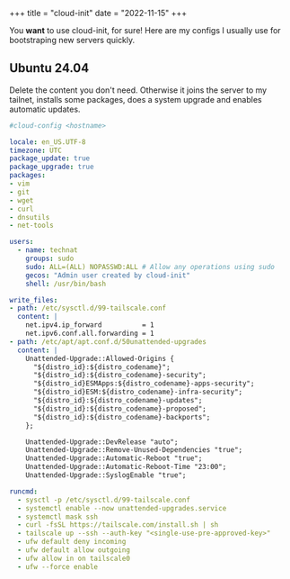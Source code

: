 +++
title = "cloud-init"
date = "2022-11-15"
+++

You **want** to use cloud-init, for sure! Here are my configs I usually use for bootstraping new servers quickly.

## Ubuntu 24.04

Delete the content you don't need. Otherwise it joins the server to my tailnet, installs some packages, does a system upgrade and enables automatic updates.

```yaml
#cloud-config <hostname>

locale: en_US.UTF-8
timezone: UTC
package_update: true
package_upgrade: true
packages:
- vim
- git
- wget
- curl
- dnsutils
- net-tools

users:
  - name: technat
    groups: sudo
    sudo: ALL=(ALL) NOPASSWD:ALL # Allow any operations using sudo
    gecos: "Admin user created by cloud-init"
    shell: /usr/bin/bash

write_files:
- path: /etc/sysctl.d/99-tailscale.conf
  content: |
    net.ipv4.ip_forward          = 1
    net.ipv6.conf.all.forwarding = 1
- path: /etc/apt/apt.conf.d/50unattended-upgrades
  content: |
    Unattended-Upgrade::Allowed-Origins {
      "${distro_id}:${distro_codename}";
      "${distro_id}:${distro_codename}-security";
      "${distro_id}ESMApps:${distro_codename}-apps-security";
      "${distro_id}ESM:${distro_codename}-infra-security";
      "${distro_id}:${distro_codename}-updates";
      "${distro_id}:${distro_codename}-proposed";
      "${distro_id}:${distro_codename}-backports";
    };

    Unattended-Upgrade::DevRelease "auto";
    Unattended-Upgrade::Remove-Unused-Dependencies "true";
    Unattended-Upgrade::Automatic-Reboot "true";
    Unattended-Upgrade::Automatic-Reboot-Time "23:00";
    Unattended-Upgrade::SyslogEnable "true";

runcmd:
  - sysctl -p /etc/sysctl.d/99-tailscale.conf
  - systemctl enable --now unattended-upgrades.service
  - systemctl mask ssh
  - curl -fsSL https://tailscale.com/install.sh | sh
  - tailscale up --ssh --auth-key "<single-use-pre-approved-key>"
  - ufw default deny incoming
  - ufw default allow outgoing
  - ufw allow in on tailscale0
  - ufw --force enable
```
